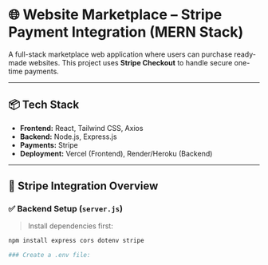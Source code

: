 # 🌐 Website Marketplace – Stripe Payment Integration (MERN Stack)

A full-stack marketplace web application where users can purchase ready-made websites. This project uses **Stripe Checkout** to handle secure one-time payments.

---

## 📦 Tech Stack

- **Frontend:** React, Tailwind CSS, Axios
- **Backend:** Node.js, Express.js
- **Payments:** Stripe
- **Deployment:** Vercel (Frontend), Render/Heroku (Backend)

---

## 🔧 Stripe Integration Overview

### ✅ Backend Setup (`server.js`)

> Install dependencies first:

```bash
npm install express cors dotenv stripe

### Create a .env file:
